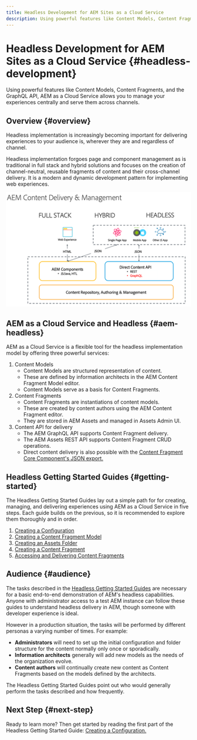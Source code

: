 ```yaml
---
title: Headless Development for AEM Sites as a Cloud Service
description: Using powerful features like Content Models, Content Fragments, and the GraphQL API, AEM as a Cloud Service allows you to manage your experiences centrally and serve them across channels.
---
```


# Headless Development for AEM Sites as a Cloud Service {#headless-development}

Using powerful features like Content Models, Content Fragments, and the GraphQL API, AEM as a Cloud Service allows you to manage your experiences centrally and serve them across channels.

## Overview {#overview}

Headless implementation is increasingly becoming important for delivering experiences to your audience is, wherever they are and regardless of channel.

Headless implementation forgoes page and component management as is traditional in full stack and hybrid solutions and focuses on the creation of channel-neutral, reusable fragments of content and their cross-channel delivery. It is a modern and dynamic development pattern for implementing web experiences.

![AEM Implementation Models](assets/aem-implementation-models.png)

## AEM as a Cloud Service and Headless {#aem-headless}

AEM as a Cloud Service is a flexible tool for the headless implementation model by offering three powerful services:

1. Content Models
   * Content Models are structured representation of content.
   * These are defined by information architects in the AEM Content Fragment Model editor.
   * Content Models serve as a basis for Content Fragments.
1. Content Fragments
   * Content Fragments are instantiations of content models.
   * These are created by content authors using the AEM Content Fragment editor.
   * They are stored in AEM Assets and managed in Assets Admin UI.
1. Content API for delivery
   * The AEM GraphQL API supports Content Fragment delivery.
   * The AEM Assets REST API supports Content Fragment CRUD operations.
   * Direct content delivery is also possible with the [Content Fragment Core Component's JSON export.](https://docs.adobe.com/content/help/en/experience-manager-core-components/using/components/content-fragment-component.html)

## Headless Getting Started Guides {#getting-started}  

The Headless Getting Started Guides lay out a simple path for for creating, managing, and delivering experiences using AEM as a Cloud Service in five steps. Each guide builds on the previous, so it is recommended to explore them thoroughly and in order.

1. [Creating a Configuration](getting-started/create-configuration.md)
1. [Creating a Content Fragment Model](getting-started/create-content-model.md)
1. [Creating an Assets Folder](getting-started/create-assets-folder.md)
1. [Creating a Content Fragment](getting-started/create-content-fragment.md)
1. [Accessing and Delivering Content Fragments](getting-started/create-api-request.md)

## Audience {#audience}

The tasks described in the [Headless Getting Started Guides](#getting-started) are necessary for a basic end-to-end demonstration of AEM's headless capabilities. Anyone with administrator access to a test AEM instance can follow these guides to understand headless delivery in AEM, though someone with developer experience is ideal.

However in a production situation, the tasks will be performed by different personas a varying number of times. For example:

* **Administrators** will need to set up the initial configuration and folder structure for the content normally only once or sporadically.
* **Information architects** generally will add new models as the needs of the organization evolve.
* **Content authors** will continually create new content as Content Fragments based on the models defined by the architects.

The Headless Getting Started Guides point out who would generally perform the tasks described and how frequently.

## Next Step {#next-step}

Ready to learn more? Then get started by reading the first part of the Headless Getting Started Guide: [Creating a Configuration.](getting-started/create-configuration.md)
